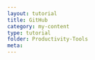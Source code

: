 ```yaml
---
layout: tutorial
title: GitHub
category: my-content
type: tutorial
folder: Productivity-Tools
meta:
---
```

